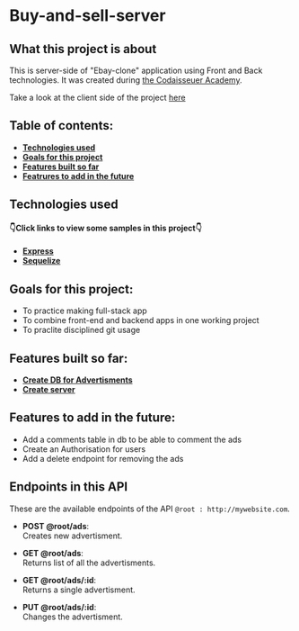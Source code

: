 # Buy-and-sell-server
## What this project is about

This is server-side of "Ebay-clone" application using Front and Back technologies. It was created during [the Codaisseuer Academy](https://codaisseur.com/become-a-developer).

Take a look at the client side of the project [here](https://github.com/mnezmah/buy-and-sell-client)

## Table of contents:

- **[Technologies used](#technologies-used)**
- **[Goals for this project](#goals-for-this-project)**
- **[Features built so far](#features-built-so-far)**
- **[Featrures to add in the future](#features-to-add-in-the-future)**

## Technologies used

#### 👇Click links to view some samples in this project👇

- **[Express](./db.js)**
- **[Sequelize](./index.js)**

## Goals for this project:

- To practice making full-stack app
- To combine front-end and backend apps in one working project
- To praclite disciplined git usage

## Features built so far:

- **[Create DB for Advertisments](./Advertisments)**
- **[Create server](./index.js)**

## Features to add in the future:

- Add a comments table in db to be able to comment the ads
- Create an Authorisation for users
- Add a delete endpoint for removing the ads

## Endpoints in this API

These are the available endpoints of the API `@root : http://mywebsite.com`.
* **POST @root/ads**:  
    Creates new advertisment.
    
* **GET @root/ads**:  
   Returns list of all the advertisments.
    
* **GET @root/ads/:id**:  
    Returns a single advertisment.
    
* **PUT @root/ads/:id**:  
    Changes the advertisment.
    
